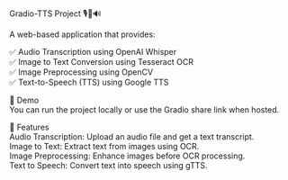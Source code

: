 Gradio-TTS Project 🎙️📄🔊

A web-based application that provides:

✅ Audio Transcription using OpenAI Whisper  
✅ Image to Text Conversion using Tesseract OCR  
✅ Image Preprocessing using OpenCV  
✅ Text-to-Speech (TTS) using Google TTS  

🚀 Demo  
You can run the project locally or use the Gradio share link when hosted.

📌 Features  
Audio Transcription: Upload an audio file and get a text transcript.  
Image to Text: Extract text from images using OCR.  
Image Preprocessing: Enhance images before OCR processing.  
Text to Speech: Convert text into speech using gTTS.  
